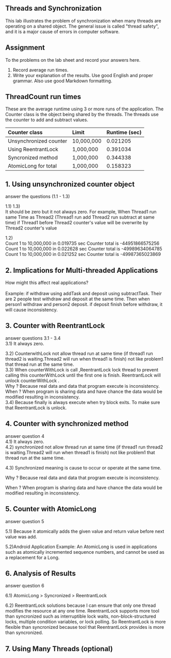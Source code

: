 ## Threads and Synchronization

This lab illustrates the problem of synchronization when many threads are operating on a shared object.  The general issue is called "thread safety", and it is a major cause of errors in computer software.

## Assignment

To the problems on the lab sheet and record your answers here.

1. Record average run times.
2. Write your explanation of the results.  Use good English and proper grammar.  Also use good Markdown formatting.

## ThreadCount run times

These are the average runtime using 3 or more runs of the application.
The Counter class is the object being shared by the threads.
The threads use the counter to add and subtract values.

| Counter class           | Limit              | Runtime (sec)   |
|:------------------------|:-------------------|-----------------|
| Unsynchronized counter  |     10,000,000     |  0.021205       |
| Using ReentrantLock     |      1,000,000     |  0.391034       |
| Syncronized method      |      1,000,000     |  0.344338       |
| AtomicLong for total    |      1,000,000     |  0.158323       |

## 1. Using unsynchronized counter object

answer the questions (1.1 - 1.3)

1.1) 1.3) <br />
It should be zero but it not always zero.
For example, When Thread1 run same Time as Thread2 (Thread1 run add Thread2 run subtract at same time) if Thread1 before Thread2 counter's value will be overwrite by Thread2 counter's value <br />

1.2)
 <br />
Count 1 to 10,000,000 in 0.019735 sec
Counter total is -44951866575256
<br />
Count 1 to 10,000,000 in 0.022628 sec
Counter total is -49989634064785
<br />
Count 1 to 10,000,000 in 0.021252 sec
Counter total is -49987365023869


## 2. Implications for Multi-threaded Applications

How might this affect real applications?  
<br />
Example: if withdraw using addTask and deposit using subtractTask. Their are 2 people test withdraw and deposit at the same time. 
Then when person1 withdraw and person2 deposit. if deposit finish before withdraw, it will cause inconsistency. 

## 3. Counter with ReentrantLock

answer questions 3.1 - 3.4 <br />
3.1) It always zero.  <br />

3.2) CounterwithLock not allow thread run at same time (if thread1 run thread2 is waiting.Thread2 will run when thread1 is finish) not like problem1 that thread run at the same time.
<br />
3.3) When counterWithLock is call ,ReentrantLock lock thread to prevent calling this counterWithLock until the first one is finish. ReentrantLock will unlock counterWithLock .
<br />
Why ? Because real data and data that program execute is inconsistency.
<br />
When ? When program is sharing data and have chance the data would be modified resulting in inconsistency.
<br />
3.4) Because finally is always execute when try block exits. To make sure that ReentrantLock is unlock.

## 4. Counter with synchronized method

answer question 4 <br />
4.1)  It always zero. 
<br />
4.2) synchronized not allow thread run at same time (if thread1 run thread2 is waiting.Thread2 will run when thread1 is finish) not like problem1 that thread run at the same time.
<br />

4.3) Synchronized meaning is cause to occur or operate at the same time.
<br />

Why ? Because real data and data that program execute is inconsistency.
<br />

When ? When program is sharing data and have chance the data would be modified resulting in inconsistency.
 
## 5. Counter with AtomicLong

answer question 5
<br />

5.1) Because it atomically adds the given value and return value before next value was add.
<br />

5.2)Android Application Example: An AtomicLong is used in applications such as atomically incremented sequence numbers, and cannot be used as a replacement for a Long. 

## 6. Analysis of Results

answer question 6
<br />

6.1) AtomicLong > Syncronized > ReentrantLock
<br />

6.2) ReentrantLock solutions because I can ensure that only one thread modifies the resource at any one time.
ReentrantLock supports more tool than syncronized such as interruptible lock waits, non-block-structured locks, multiple condition variables, or lock polling. So ReentrantLock is more flexible than syncronized because tool that ReentrantLock provides is more than syncronized.

## 7. Using Many Threads (optional)

